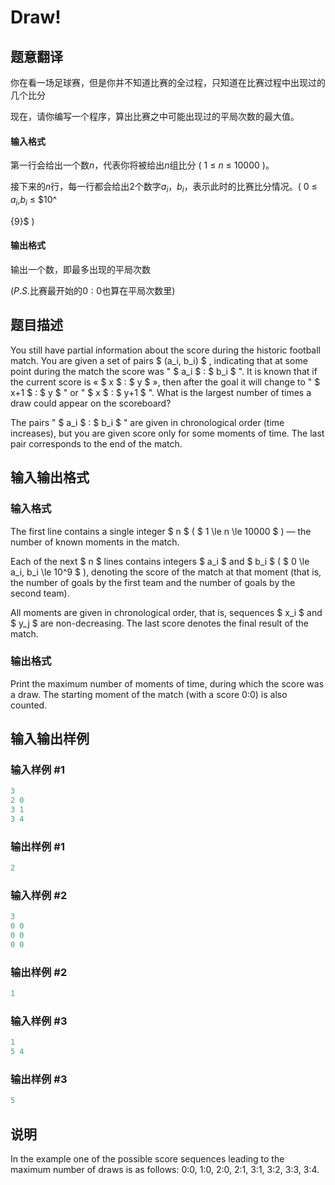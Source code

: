 # Draw!

## 题意翻译

你在看一场足球赛，但是你并不知道比赛的全过程，只知道在比赛过程中出现过的几个比分

现在，请你编写一个程序，算出比赛之中可能出现过的平局次数的最大值。

#### 输入格式

第一行会给出一个数$n$，代表你将被给出$n$组比分 ( $1$ $\leqslant$ $n$ $\leqslant$ $10000$ )。

接下来的$n$行，每一行都会给出$2$个数字$a_{i}$，$b_{i}$，表示此时的比赛比分情况。( $0$ $\leqslant$ $a_{i}$,$b_{i}$ $\leqslant$ $10^

{9}$ )

#### 输出格式

输出一个数，即最多出现的平局次数

($P.S.$比赛最开始的$0:0$也算在平局次数里)

## 题目描述

You still have partial information about the score during the historic football match. You are given a set of pairs $ (a_i, b_i) $ , indicating that at some point during the match the score was " $ a_i $ : $ b_i $ ". It is known that if the current score is « $ x $ : $ y $ », then after the goal it will change to " $ x+1 $ : $ y $ " or " $ x $ : $ y+1 $ ". What is the largest number of times a draw could appear on the scoreboard?

The pairs " $ a_i $ : $ b_i $ " are given in chronological order (time increases), but you are given score only for some moments of time. The last pair corresponds to the end of the match.

## 输入输出格式

### 输入格式

The first line contains a single integer $ n $ ( $ 1 \le n \le 10000 $ ) — the number of known moments in the match.

Each of the next $ n $ lines contains integers $ a_i $ and $ b_i $ ( $ 0 \le a_i, b_i \le 10^9 $ ), denoting the score of the match at that moment (that is, the number of goals by the first team and the number of goals by the second team).

All moments are given in chronological order, that is, sequences $ x_i $ and $ y_j $ are non-decreasing. The last score denotes the final result of the match.

### 输出格式

Print the maximum number of moments of time, during which the score was a draw. The starting moment of the match (with a score 0:0) is also counted.

## 输入输出样例

### 输入样例 #1

```cpp
3
2 0
3 1
3 4

```
### 输出样例 #1

```cpp
2

```
### 输入样例 #2

```cpp
3
0 0
0 0
0 0

```
### 输出样例 #2

```cpp
1

```
### 输入样例 #3

```cpp
1
5 4

```
### 输出样例 #3

```cpp
5

```
## 说明

In the example one of the possible score sequences leading to the maximum number of draws is as follows: 0:0, 1:0, 2:0, 2:1, 3:1, 3:2, 3:3, 3:4.

